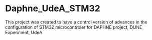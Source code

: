 # Daphne_UdeA_STM32
This project was created to have a control version of advances in the configuration of STM32 microcontroler for DAPHNE project, DUNE Experiment, UdeA
